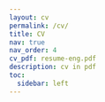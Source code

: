 ```yaml
---
layout: cv
permalink: /cv/
title: CV
nav: true
nav_order: 4
cv_pdf: resume-eng.pdf
description: cv in pdf
toc:
  sidebar: left
---
```


